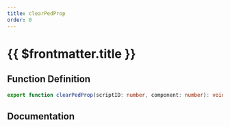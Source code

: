 ```yaml
---
title: clearPedProp
order: 0
---
```


# {{ $frontmatter.title }}

## Function Definition

```ts
export function clearPedProp(scriptID: number, component: number): void;
```

## Documentation

<!--@include: ./parts/clearPedProp.md-->
